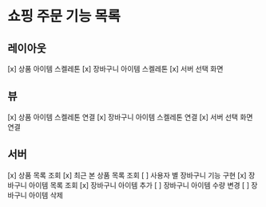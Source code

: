 # 쇼핑 주문 기능 목록

## 레이아웃

[x] 상품 아이템 스켈레톤
[x] 장바구니 아이템 스켈레톤
[x] 서버 선택 화면

## 뷰

[x] 상품 아이템 스켈레톤 연결
[x] 장바구니 아이템 스켈레톤 연결
[x] 서버 선택 화면 연결

## 서버

[x] 상품 목록 조회
[x] 최근 본 상품 목록 조회
[ ] 사용자 별 장바구니 기능 구현
    [x] 장바구니 아이템 목록 조회
    [x] 장바구니 아이템 추가
    [ ] 장바구니 아이템 수량 변경
    [ ] 장바구니 아이템 삭제